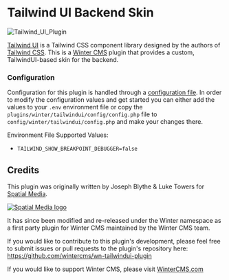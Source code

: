 # Tailwind UI Backend Skin

![Tailwind_UI_Plugin](https://user-images.githubusercontent.com/7253840/176566244-ff859f12-77a5-465e-9462-6380a47652a6.png)

[Tailwind UI](https://tailwindui.com/) is a Tailwind CSS component library designed by the authors of [Tailwind CSS](https://tailwindcss.com/). This is a [Winter CMS](https://wintercms.com) plugin that provides a custom, TailwindUI-based skin for the backend.

### Configuration

Configuration for this plugin is handled through a [configuration file](https://wintercms.com/docs/plugin/settings#file-configuration). In order to modify the configuration values and get started you can either add the values to your `.env` environment file or copy the `plugins/winter/tailwindui/config/config.php` file to `config/winter/tailwindui/config.php` and make your changes there.

Environment File Supported Values:
- `TAILWIND_SHOW_BREAKPOINT_DEBUGGER=false`

## Credits
This plugin was originally written by Joseph Blythe & Luke Towers for [Spatial Media](https://spatialmedia.io).

[![Spatial Media logo](https://cdn.ca.spatialmedia.io/media/images/sm-logo-dark-full.svg)](https://spatialmedia.io)

It has since been modified and re-released under the Winter namespace as a first party plugin for Winter CMS maintained by the Winter CMS team.

If you would like to contribute to this plugin's development, please feel free to submit issues or pull requests to the plugin's repository here: https://github.com/wintercms/wn-tailwindui-plugin

If you would like to support Winter CMS, please visit [WinterCMS.com](https://wintercms.com/support)
